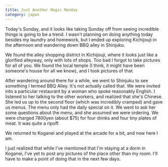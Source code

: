 ```yaml
---
title: Just Another Magic Monday
category: japan
---
```

Today's Sunday, and it looks like taking Sunday off from seeing incredible things is going to be a trend. I wasn't planning on doing anything today besides my laundry and homework, but I ended up exploring Kichijouji in the afternoon and wandering down BBQ alley in Shinjuku.

We found the alley shopping district in Kichijouji, where it looks just like a glorified alleyway, only with lots of shops. Too bad I forgot to take pictures for all of you. We found the local temple (I think, it might have been someone's house for all we know), and I took pictures of that.

After wandering around there for a while, we went to Shinjuku to see something I termed BBQ Alley. It's not actually called that. We were invited into a particular restaurant by a woman who spoke reasonably English. I listened to her talking to the other workers, and realized that she's Chinese. She led us up to the second floor (which was incredibly cramped) and gave us menus. The menu only had the daily special on it. We went to ask her some questions about the menu, and she assumed we were ordering. We were charged 7800yen (about $75) for four drinks and four tiny plates of meat. It was quite a ripoff.

We returned to Koganei and played at the arcade for a bit, and now here I am.

I just realized that while I've mentioned that I'm staying at a dorm in Koganei, I've yet to post any pictures of the place other than my room. I'll have to make a point of doing that in the next few days.
